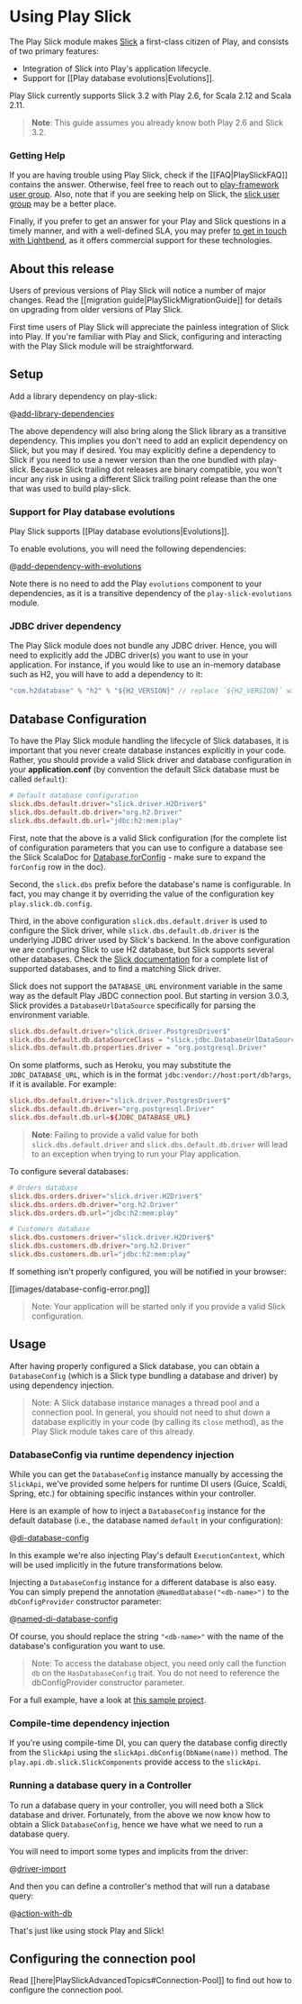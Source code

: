 # Using Play Slick

The Play Slick module makes [Slick](http://slick.typesafe.com/) a first-class citizen of Play, and consists of two primary features:

  - Integration of Slick into Play's application lifecycle.
  - Support for [[Play database evolutions|Evolutions]].

Play Slick currently supports Slick 3.2 with Play 2.6, for Scala 2.12 and Scala 2.11.

> **Note**: This guide assumes you already know both Play 2.6 and Slick 3.2.

### Getting Help

If you are having trouble using Play Slick, check if the [[FAQ|PlaySlickFAQ]] contains the answer. Otherwise, feel free to reach out to [play-framework user group](https://groups.google.com/forum/#!forum/play-framework). Also, note that if you are seeking help on Slick, the [slick user group](https://groups.google.com/forum/#!forum/scalaquery) may be a better place.

Finally, if you prefer to get an answer for your Play and Slick questions in a timely manner, and with a well-defined SLA, you may prefer [to get in touch with Lightbend](http://www.lightbend.com/subscription), as it offers commercial support for these technologies.

## About this release

Users of previous versions of Play Slick will notice a number of major changes. Read the [[migration guide|PlaySlickMigrationGuide]] for details on upgrading from older versions of Play Slick.

First time users of Play Slick will appreciate the painless integration of Slick into Play. If you're familiar with Play and Slick, configuring and interacting with the Play Slick module will be straightforward.

## Setup

Add a library dependency on play-slick:

@[add-library-dependencies](code/slick.sbt)

The above dependency will also bring along the Slick library as a transitive dependency. This implies you don't need to add an explicit dependency on Slick, but you may if desired. You may explicitly define a dependency to Slick if you need to use a newer version than the one bundled with play-slick. Because Slick trailing dot releases are binary compatible, you won't incur any risk in using a different Slick trailing point release than the one that was used to build play-slick.

### Support for Play database evolutions

Play Slick supports [[Play database evolutions|Evolutions]].

To enable evolutions, you will need the following dependencies:

@[add-dependency-with-evolutions](code/slick.sbt)

Note there is no need to add the Play `evolutions` component to your dependencies, as it is a transitive dependency of the `play-slick-evolutions` module.

### JDBC driver dependency

The Play Slick module does not bundle any JDBC driver. Hence, you will need to explicitly add the JDBC driver(s) you want to use in your application. For instance, if you would like to use an in-memory database such as H2, you will have to add a dependency to it:

```scala
"com.h2database" % "h2" % "${H2_VERSION}" // replace `${H2_VERSION}` with an actual version number
```

## Database Configuration

To have the Play Slick module handling the lifecycle of Slick databases, it is important that you never create database instances explicitly in your code. Rather, you should provide a valid Slick driver and database configuration in your **application.conf** (by convention the default Slick database must be called `default`):

```conf
# Default database configuration
slick.dbs.default.driver="slick.driver.H2Driver$"
slick.dbs.default.db.driver="org.h2.Driver"
slick.dbs.default.db.url="jdbc:h2:mem:play"
```

First, note that the above is a valid Slick configuration (for the complete list of configuration parameters that you can use to configure a database see the Slick ScalaDoc for [Database.forConfig](http://slick.typesafe.com/doc/3.1.0/api/index.html#slick.jdbc.JdbcBackend$DatabaseFactoryDef@forConfig%28path:String,config:com.typesafe.config.Config,driver:java.sql.Driver,classLoader:ClassLoader%29:JdbcBackend.this.Database) - make sure to expand the `forConfig` row in the doc).

Second, the `slick.dbs` prefix before the database's name is configurable. In fact, you may change it by overriding the value of the configuration key `play.slick.db.config`.

Third, in the above configuration `slick.dbs.default.driver` is used to configure the Slick driver, while `slick.dbs.default.db.driver` is the underlying JDBC driver used by Slick's backend. In the above configuration we are configuring Slick to use H2 database, but Slick supports several other databases. Check the [Slick documentation](http://slick.typesafe.com/docs) for a complete list of supported databases, and to find a matching Slick driver.

Slick does not support the `DATABASE_URL` environment variable in the same way as the default Play JBDC connection pool. But starting in version 3.0.3, Slick provides a `DatabaseUrlDataSource` specifically for parsing the environment variable.

```conf
slick.dbs.default.driver="slick.driver.PostgresDriver$"
slick.dbs.default.db.dataSourceClass = "slick.jdbc.DatabaseUrlDataSource"
slick.dbs.default.db.properties.driver = "org.postgresql.Driver"
```

On some platforms, such as Heroku, you may substitute the `JDBC_DATABASE_URL`, which is in the format `jdbc:vendor://host:port/db?args`, if it is available. For example:

```conf
slick.dbs.default.driver="slick.driver.PostgresDriver$"
slick.dbs.default.db.driver="org.postgresql.Driver"
slick.dbs.default.db.url=${JDBC_DATABASE_URL}
```

> **Note**: Failing to provide a valid value for both `slick.dbs.default.driver` and `slick.dbs.default.db.driver` will lead to an exception when trying to run your Play application.

To configure several databases:

```conf
# Orders database
slick.dbs.orders.driver="slick.driver.H2Driver$"
slick.dbs.orders.db.driver="org.h2.Driver"
slick.dbs.orders.db.url="jdbc:h2:mem:play"

# Customers database
slick.dbs.customers.driver="slick.driver.H2Driver$"
slick.dbs.customers.db.driver="org.h2.Driver"
slick.dbs.customers.db.url="jdbc:h2:mem:play"
```

If something isn't properly configured, you will be notified in your browser:

[[images/database-config-error.png]]

> Note: Your application will be started only if you provide a valid Slick configuration.

## Usage

After having properly configured a Slick database, you can obtain a `DatabaseConfig` (which is a Slick type bundling a database and driver) by using dependency injection.

> Note: A Slick database instance manages a thread pool and a connection pool. In general, you should not need to shut down a database explicitly in your code (by calling its `close` method), as the Play Slick module takes care of this already.

### DatabaseConfig via runtime dependency injection

While you can get the `DatabaseConfig` instance manually by accessing the `SlickApi`, we've provided some helpers for runtime DI users (Guice, Scaldi, Spring, etc.) for obtaining specific instances within your controller.

Here is an example of how to inject a `DatabaseConfig` instance for the default database (i.e., the database named `default` in your configuration):

@[di-database-config](code/DI.scala)

In this example we're also injecting Play's default `ExecutionContext`, which will be used implicitly in the future transformations below.

Injecting a `DatabaseConfig` instance for a different database is also easy. You can simply prepend the annotation `@NamedDatabase("<db-name>")` to the `dbConfigProvider` constructor parameter:

@[named-di-database-config](code/DI.scala)

Of course, you should replace the string `"<db-name>"` with the name of the database's configuration you want to use.

> Note: To access the database object, you need only call the function `db` on the `HasDatabaseConfig` trait. You do not need to reference the dbConfigProvider constructor parameter.

For a full example, have a look at [this sample project](https://github.com/playframework/play-slick/tree/master/samples/basic).

### Compile-time dependency injection

If you're using compile-time DI, you can query the database config directly from the `SlickApi` using the `slickApi.dbConfig(DbName(name))` method. The `play.api.db.slick.SlickComponents` provide access to the `slickApi`.

### Running a database query in a Controller

To run a database query in your controller, you will need both a Slick database and driver. Fortunately, from the above we now know how to obtain a Slick `DatabaseConfig`, hence we have what we need to run a database query.

You will need to import some types and implicits from the driver:

@[driver-import](code/Example.scala)

And then you can define a controller's method that will run a database query:

@[action-with-db](code/Example.scala)

That's just like using stock Play and Slick!

## Configuring the connection pool

Read [[here|PlaySlickAdvancedTopics#Connection-Pool]] to find out how to configure the connection pool.
